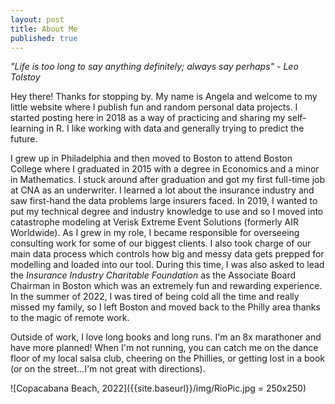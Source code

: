 ```yaml
---
layout: post
title: About Me
published: true
---
```

_"Life is too long to say anything definitely; always say perhaps"_ - _Leo Tolstoy_

Hey there! Thanks for stopping by. My name is Angela and welcome to my little website where I publish fun and random personal data projects. I started posting here in 2018 as a way of practicing and sharing my self-learning in R. I like working with data and generally trying to predict the future.

I grew up in Philadelphia and then moved to Boston to attend Boston College where I graduated in 2015 with a degree in Economics and a minor in Mathematics. I stuck around after graduation and got my first full-time job at CNA as an underwriter. I learned a lot about the insurance industry and saw first-hand the data problems large insurers faced. In 2019, I wanted to put my technical degree and industry knowledge to use and so I moved into catastrophe modeling at Verisk Extreme Event Solutions (formerly AIR Worldwide). As I grew in my role, I became responsible for overseeing consulting work for some of our biggest clients. I also took charge of our main data process which controls how big and messy data gets prepped for modelling and loaded into our tool. During this time, I was also asked to lead the _Insurance Industry Charitable Foundation_ as the Associate Board Chairman in Boston which was an extremely fun and rewarding experience. In the summer of 2022, I was tired of being cold all the time and really missed my family, so I left Boston and moved back to the Philly area thanks to the magic of remote work.

Outside of work, I love long books and long runs. I'm an 8x marathoner and have more planned! When I'm not running, you can catch me on the dance floor of my local salsa club, cheering on the Phillies, or getting lost in a book (or on the street...I'm not great with directions).


![Copacabana Beach, 2022]({{site.baseurl}}/img/RioPic.jpg = 250x250)
